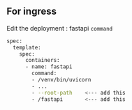 
## For ingress
Edit the deployment : fastapi `command` 
```bash
spec:
  template:
    spec:
      containers:
      - name: fastapi
        command:
        - /venv/bin/uvicorn
        - ...
        - --root-path    <--- add this
        - /fastapi       <--- add this

```


